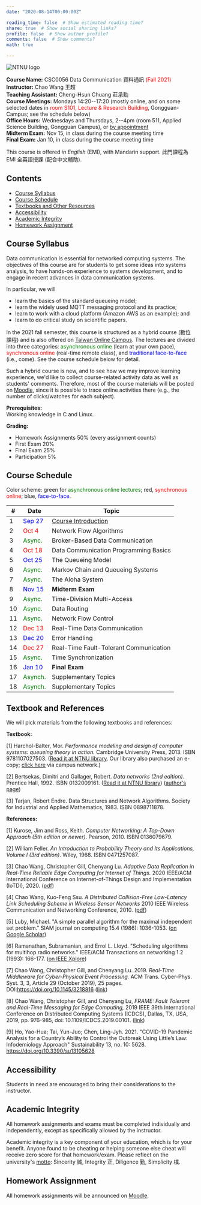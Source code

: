 ```yaml
---
date: "2020-08-14T00:00:00Z"

reading_time: false  # Show estimated reading time?
share: true  # Show social sharing links?
profile: false  # Show author profile?
comments: false  # Show comments?
math: true

---
```

![NTNU logo](../../img/ntnu_logo.png)

**Course Name:** CSC0056 Data Communication 資料通訊 <span style="color:red">(Fall 2021)</span>  
**Instructor:** Chao Wang 王超  
**Teaching Assistant:** Cheng-Hsun Chuang 莊承勳  
**Course Meetings:** Mondays 14:20--17:20 (mostly online, and on some selected dates in <span style="color:red">room S101, Lecture \& Research Building</span>, Gongguan-Campus; see the schedule below)  
**Office Hours:** Wednesdays and Thursdays, 2--4pm (room 511, Applied Science Building, Gongguan Campus), or [by appointment](mailto:cw@ntnu.edu.tw)  
**Midterm Exam:** Nov 15, in class during the course meeting time  
**Final Exam:** Jan 10, in class during the course meeting time  

This course is offered _in English_ (EMI), with Mandarin support. 此門課程為 EMI 全英語授課 (配合中文輔助).

## Contents

* [Course Syllabus](#syllabus) <a name="syllabus"></a>
* [Course Schedule](#schedule)
* [Textbooks and Other Resources](#resource)
* [Accessibility](#accessibility)
* [Academic Integrity](#accessibility)
* [Homework Assignment](#hw)

## Course Syllabus

Data communication is essential for networked computing systems. The objectives of this course are for students to get some ideas into systems analysis, to have hands-on experience to systems development, and to engage in recent advances in data communication systems.

In particular, we will
* learn the basics of the standard queueing model;
* learn the widely used MQTT messaging protocol and its practice;
* learn to work with a cloud platform (Amazon AWS as an example); and
* learn to do critical study on scientific papers.

In the 2021 fall semester, this course is structured as a hybrid course (數位課程) and is also offered on [Taiwan Online Campus](https://toc.co.ntnu.edu.tw/). The lectures are divided into three categories: <span style="color:green">asynchronous online</span> (learn at your own pace), <span style="color:red">synchronous online</span> (real-time remote class), and <span style="color:blue">traditional face-to-face</span> (i.e., come). See the course schedule below for detail.

Such a hybrid course is new, and to see how we may improve learning experience, we'd like to collect course-related activity data as well as students' comments. Therefore, most of the course materials will be posted on [Moodle](https://moodle.ntnu.edu.tw/), since it is possible to trace online activities there (e.g., the number of clicks/watches for each subject).

**Prerequisites:**  
Working knowledge in C and Linux.

**Grading:**  
* Homework Assignments 50% (every assignment counts) 
* First Exam 20% <a name="schedule"></a>  
* Final Exam 25%  
* Participation 5%   

## Course Schedule

Color scheme: green for <span style="color:green">asynchronous online lectures</span>; red, <span style="color:red">synchronous online</span>; blue, <span style="color:blue">face-to-face</span>.

| \#  | Date | Topic |
| --- | ---  | --- |
| 1 | <span style="color:blue">Sep 27</span> | [Course Introduction](csc0056-introduction-annotated.pdf) |
| 2 | <span style="color:red">Oct 4</span>  | Network Flow Algorithms |
| 3 | <span style="color:green">Async.</span> | Broker-Based Data Communication |
| 4 | <span style="color:red">Oct 18</span> | Data Communication Programming Basics |
| 5 | <span style="color:blue">Oct 25</span> | The Queueing Model |
| 6 | <span style="color:green">Async.</span> | Markov Chain and Queueing Systems |
| 7 | <span style="color:green">Async.</span> | The Aloha System |
| 8 | <span style="color:blue">Nov 15</span> | **Midterm Exam** |
| 9 | <span style="color:green">Async.</span> | Time-Division Multi-Access |
| 10| <span style="color:green">Async.</span> | Data Routing |
| 11| <span style="color:green">Async.</span> | Network Flow Control |
| 12| <span style="color:red">Dec 13</span> | Real-Time Data Communication |
| 13| <span style="color:blue">Dec 20</span> | Error Handling |
| 14| <span style="color:red">Dec 27</span> | Real-Time Fault-Tolerant Communication |
| 15| <span style="color:green">Async.</span> | Time Synchronization |
| 16| <span style="color:blue">Jan 10</span> | **Final Exam** |
| 17| <span style="color:green">Asynch.</span> | Supplementary Topics |
| 18| <span style="color:green">Asynch.</span> | Supplementary Topics |

<a name="resource"></a>

## Textbook and References

We will pick materials from the following textbooks and references:

**Textbook:**

[1] Harchol-Balter, Mor. _Performance modeling and design of computer systems: queueing theory in action._ Cambridge University Press, 2013. ISBN 9781107027503. ([Read it at NTNU library](http://www.lib.ntnu.edu.tw/holding/doQuickSearch.jsp?action=view&param=%2Fsearch*cht%3F%2FtPerformance%2Bmodeling%2Band%2Bdesign%2Bof%2Bcomputing%2Bsystems%2Ftperformance%2Bmodeling%2Band%2Bdesign%2Bof%2Bcomputing%2Bsystems%2F-3%252C0%252C0%252CB%2Fframeset%26FF%3Dtperformance%2Bmodeling%2Band%2Bdesign%2Bof%2Bcomputer%2Bsystems%2Bqueueing%2Btheory%2Bin%2Baction%261%252C1%252C%2Findexsort%3D-). Our library also purchased an e-copy; [click here](https://doi.org/10.1017/CBO9781139226424) via campus network.)

[2] Bertsekas, Dimitri and Gallager, Robert. _Data networks (2nd edition)_. Prentice Hall, 1992. ISBN 0132009161. ([Read it at NTNU library](http://www.lib.ntnu.edu.tw/holding/doQuickSearch.jsp?newQuery=true&searchtype=t&search=Data+Networks)) ([author's page](http://web.mit.edu/dimitrib/www/datanets.html))

[3] Tarjan, Robert Endre. Data Structures and Network Algorithms. Society for Industrial and Applied Mathematics, 1983. ISBN 0898711878.

**References:**  

[1] Kurose, Jim and Ross, Keith. _Computer Networking: A Top-Down Approach (5th edition or newer)_. Pearson, 2010. ISBN 0136079679.

[2] William Feller. _An Introduction to Probability Theory and Its Applications, Volume I (3rd edition)_. Wiley, 1968. ISBN 0471257087.

[3] Chao Wang, Christopher Gill, Chenyang Lu. _Adaptive Data Replication in Real-Time Reliable Edge Computing for Internet of Things._ 2020 IEEE/ACM International Conference on Internet-of-Things Design and Implementation (IoTDI), 2020. ([pdf](https://wangc86.github.io/publication/iotdi20/iotdi20.pdf))

[4] Chao Wang, Kuo-Feng Ssu. _A Distributed Collision-Free Low-Latency Link Scheduling Scheme in Wireless Sensor Networks_ 2010 IEEE Wireless Communication and Networking Conference, 2010. ([pdf](https://wangc86.github.io/publication/wcnc10/wcnc10.pdf))

[5] Luby, Michael. "A simple parallel algorithm for the maximal independent set problem." SIAM journal on computing 15.4 (1986): 1036-1053. ([on Google Scholar](https://scholar.google.com/scholar?hl=zh-TW&as_sdt=0%2C5&q=A+simple+parallel+algorithm+for+the+maximal+independent+set+problem&btnG=))

[6] Ramanathan, Subramanian, and Errol L. Lloyd. "Scheduling algorithms for multihop radio networks." IEEE/ACM Transactions on networking 1.2 (1993): 166-177. ([on IEEE Xplore](https://ieeexplore.ieee.org/abstract/document/222924))

[7] Chao Wang, Christopher Gill, and Chenyang Lu. 2019. _Real-Time Middleware for Cyber-Physical Event Processing._ ACM Trans. Cyber-Phys. Syst. 3, 3, Article 29 (October 2019), 25 pages. DOI:https://doi.org/10.1145/3218816 ([link](https://dl.acm.org/doi/10.1145/3218816))

[8] Chao Wang, Christopher Gill, and Chenyang Lu, _FRAME: Fault Tolerant and Real-Time Messaging for Edge Computing,_ 2019 IEEE 39th International Conference on Distributed Computing Systems (ICDCS), Dallas, TX, USA, 2019, pp. 976-985, doi: 10.1109/ICDCS.2019.00101. ([link](https://ieeexplore.ieee.org/abstract/document/8884849))

[9] Ho, Yao-Hua; Tai, Yun-Juo; Chen, Ling-Jyh. 2021. "COVID-19 Pandemic Analysis for a Country’s Ability to Control the Outbreak Using Little’s Law: Infodemiology Approach" Sustainability 13, no. 10: 5628. https://doi.org/10.3390/su13105628

<a name="accessibility"></a>

## Accessibility
<a name="integrity"></a>

Students in need are encouraged to bring their considerations to the instructor. 

## Academic Integrity

All homework assignments and exams must be completed individually and independently, except as specifically allowed by the instructor. 

<a name="hw"></a>
Academic integrity is a key component of your education, which is for your benefit. Anyone found to be cheating or helping someone else cheat will receive zero score for that homework/exam. Please reflect on the university's [motto](http://archives.lib.ntnu.edu.tw/c2/c2_1.jsp): Sincerity 誠, Integrity 正, Diligence 勤, Simplicity 樸.

## Homework Assignment 

All homework assignments will be announced on [Moodle](https://moodle.ntnu.edu.tw/).

